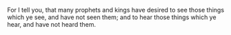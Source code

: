 For I tell you, that many prophets and kings have desired to see those things which ye see, and have not seen them; and to hear those things which ye hear, and have not heard them.
